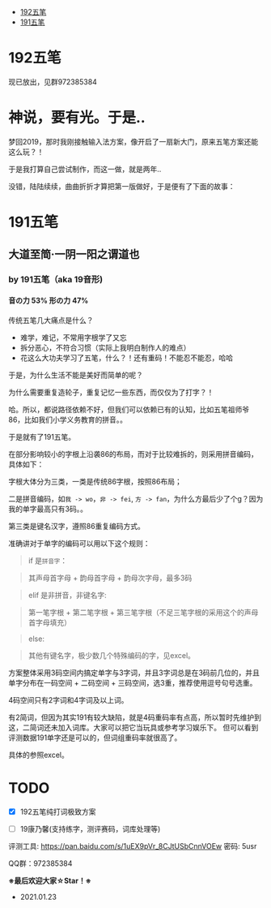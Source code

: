 
- [192五笔](#192五笔)
- [191五笔](#191五笔)


# 192五笔
现已放出，见群972385384

# 神说，要有光。于是..

梦回2019，那时我刚接触输入法方案，像开启了一扇新大门，原来五笔方案还能这么玩？！

于是我打算自己尝试制作，而这一做，就是两年..

没错，陆陆续续，曲曲折折才算把第一版做好，于是便有了下面的故事：
# 191五笔

## 大道至简·一阴一阳之谓道也
   ### by 191五笔（aka 19音形) 
   #### 音の力 53% 形の力 47%

传统五笔几大痛点是什么？

- 难学，难记，不常用字根学了又忘
- 拆分恶心，不符合习惯（实际上我明白制作人的难点）
- 花这么大功夫学习了五笔，什么？！还有重码！不能忍不能忍，哈哈

于是，为什么生活不能是美好而简单的呢？

为什么需要重复造轮子，重复记忆一些东西，而仅仅为了打字？！

哈。所以，都说路径依赖不好，但我们可以依赖已有的认知，比如五笔祖师爷86，比如我们小学义务教育的拼音。。

于是就有了191五笔。

在部分影响较小的字根上沿袭86的布局，而对于比较难拆的，则采用拼音编码，具体如下：

字根大体分为三类，一类是传统86字根，按照86布局；

二是拼音编码，如`我 -> wo`，`非 -> fei`, `方 -> fan`，为什么方最后少了个g？因为我的单字最高只有3码。。

第三类是键名汉字，遵照86重复编码方式。

准确讲对于单字的编码可以用以下这个规则：

> if 是`拼音字`：

> 	其声母首字母 + 韵母首字母 + 韵母次字母，最多3码

> elif 是非拼音，非键名字:

> 	第一笔字根 + 第二笔字根 + 第三笔字根（不足三笔字根的采用这个的声母首字母填充）

> else:

> 	其他有键名字，极少数几个特殊编码的字，见excel。

方案整体采用3码空间内搞定单字与3字词，并且3字词总是在3码前几位的，并且单字分布在一码空间 + 二码空间 + 三码空间，选3重，推荐使用逗号句号选重。

4码空间只有2字词和4字词及以上词。

有2简词，但因为其实191有较大缺陷，就是4码重码率有点高，所以暂时先维护到这，二简词还未加入词库。大家可以把它当玩具或参考学习娱乐下。
但可以看到评测数据191单字还是可以的，但词组重码率就很高了。

具体的参照excel。


# TODO

- [x] 192五笔纯打词极致方案
- [ ] 19康乃馨(支持练字，测评赛码，词库处理等)


评测工具: https://pan.baidu.com/s/1uEX9pVr_8CJtUSbCnnVOEw  密码: 5usr


QQ群：972385384

**※最后欢迎大家☆Star！※**

- 2021.01.23
